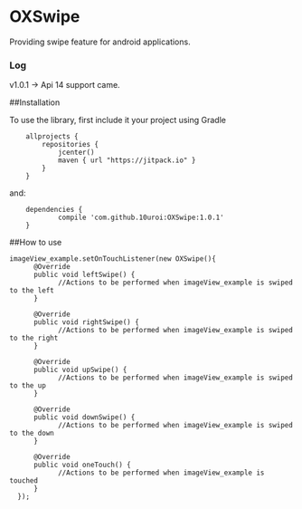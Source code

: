 # OXSwipe
Providing swipe feature for android applications.

### Log 
  v1.0.1 -> Api 14 support came.

##Installation

To use the library, first include it your project using Gradle

        allprojects {
            repositories {
                jcenter()
                maven { url "https://jitpack.io" }
            }
        }
and:

        dependencies {
                compile 'com.github.10uroi:OXSwipe:1.0.1'
        }
        
##How to use
  
    imageView_example.setOnTouchListener(new OXSwipe(){
          @Override 
          public void leftSwipe() {
                //Actions to be performed when imageView_example is swiped to the left
          }

          @Override 
          public void rightSwipe() {
                //Actions to be performed when imageView_example is swiped to the right
          }

          @Override 
          public void upSwipe() {
                //Actions to be performed when imageView_example is swiped to the up
          }

          @Override 
          public void downSwipe() {
                //Actions to be performed when imageView_example is swiped to the down
          }
          
          @Override 
          public void oneTouch() {
                //Actions to be performed when imageView_example is touched
          }
      });
